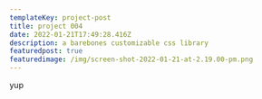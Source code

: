 ```yaml
---
templateKey: project-post
title: project 004
date: 2022-01-21T17:49:28.416Z
description: a barebones customizable css library
featuredpost: true
featuredimage: /img/screen-shot-2022-01-21-at-2.19.00-pm.png
---
```

yup